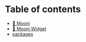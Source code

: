 # Table of contents

* [🌚 Mooni](README.md)
* [🌚 Mooni Widget](widget.md)
* [packages](packages.md)

